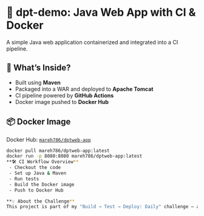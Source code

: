 # 🐳 dpt-demo: Java Web App with CI & Docker

A simple Java web application containerized and integrated into a CI pipeline.

## 🚀 What’s Inside?

- Built using **Maven**
- Packaged into a WAR and deployed to **Apache Tomcat**
- CI pipeline powered by **GitHub Actions**
- Docker image pushed to **Docker Hub**

## 📦 Docker Image

Docker Hub: [`mareh786/dptweb-app`](https://hub.docker.com/r/mareh786/dptweb-app)

```bash
docker pull mareh786/dptweb-app:latest
docker run -p 8080:8080 mareh786/dptweb-app:latest
**🛠️ CI Workflow Overview**
 - Checkout the code
 - Set up Java & Maven
 - Run tests
 - Build the Docker image
 - Push to Docker Hub

**💡 About the Challenge**
This project is part of my "Build → Test → Deploy: Daily" challenge — a 30-day DevOps learning sprint to ship something every day!

